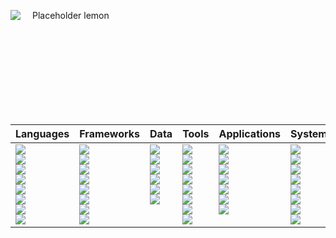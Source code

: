 <p><img align="left" src="https://github-readme-stats.vercel.app/api?username=phaedryx&count_private=true&show_icons=true&bg_color=434A54&icon_color=FFCE54&title_color=77B6FF&text_color=F5F7FA" />

<img src="https://raw.githubusercontent.com/FortAwesome/Font-Awesome/master/svgs/solid/lemon.svg" height="12" margin="0" /> Placeholder lemon
<br>
<br>
<br>
<br>
<br>
<br>
<br>
<br>
</p>

<table>
  <br>
  <thead>
    <tr>
      <th align="left">Languages</th>
      <th align="left">Frameworks</th>
      <th align="left">Data</th>
      <th align="left">Tools</th>
      <th>Applications</th>
      <th align="left">Systems</th>
      <th align="left">Pastimes</th>
    </tr>
  </thead>
  <tbody>
  <tr>
    <td valign="top">
      <img src="https://img.shields.io/badge/HTML5-434a54?logo=html5&style=flat-square&logoColor=FFFFFF" /><br>
      <img src="https://img.shields.io/badge/CSS3-434a54?logo=css3&style=flat-square&logoColor=FFFFFF" /><br>
      <img src="https://img.shields.io/badge/Ruby-434a54?logo=ruby&style=flat-square&logoColor=FFFFFF" /><br>
      <img src="https://img.shields.io/badge/JavaScript-434a54?logo=javascript&style=flat-square&logoColor=FFFFFF" /><br>
      <img src="https://img.shields.io/badge/CoffeeScript-434a54?logo=coffeescript&style=flat-square&logoColor=FFFFFF" /><br>
      <img src="https://img.shields.io/badge/Lua-434a54?logo=lua&style=flat-square&logoColor=FFFFFF" /><br>
      <img src="https://img.shields.io/badge/SQL-434a54?logo=scala&style=flat-square&logoColor=FFFFFF" /><br>
      <img src="https://img.shields.io/badge/GraphQL-434a54?logo=graphql&style=flat-square&logoColor=FFFFFF" /><br>
    </td>
    <td valign="top">
      <img src="https://img.shields.io/badge/Tailwind%20CSS-434a54?logo=tailwind+css&style=flat-square&logoColor=FFFFFF" /><br>
      <img src="https://img.shields.io/badge/Bootstrap-434a54?logo=bootstrap&style=flat-square&logoColor=FFFFFF" /><br>
      <img src="https://img.shields.io/badge/Rails-434a54?logo=ruby+on+rails&style=flat-square&logoColor=FFFFFF" /><br>
      <img src="https://img.shields.io/badge/Jekyll-434a54?logo=jekyll&style=flat-square&logoColor=FFFFFF" /><br>
      <img src="https://img.shields.io/badge/Vue-434a54?logo=vue.js&style=flat-square&logoColor=FFFFFF" /><br>
      <img src="https://img.shields.io/badge/React-434a54?logo=react&style=flat-square&logoColor=FFFFFF" /><br>
      <img src="https://img.shields.io/badge/Jest-434a54?logo=jest&style=flat-square&logoColor=FFFFFF" /><br>
      <img src="https://img.shields.io/badge/Mocha-434a54?logo=mocha&style=flat-square&logoColor=FFFFFF" /><br>
    </td>
    <td valign="top">
      <img src="https://img.shields.io/badge/PostgreSQL-434a54?logo=postgresql&style=flat-square&logoColor=FFFFFF" /><br>
      <img src="https://img.shields.io/badge/SQLite-434a54?logo=sqlite&style=flat-square&logoColor=FFFFFF" /><br>
      <img src="https://img.shields.io/badge/Redis-434a54?logo=redis&style=flat-square&logoColor=FFFFFF" /><br>
      <img src="https://img.shields.io/badge/RabbitMQ-434a54?logo=rabbitmq&style=flat-square&logoColor=FFFFFF" /><br>
      <img src="https://img.shields.io/badge/MySQL-434a54?logo=mysql&style=flat-square&logoColor=FFFFFF" /><br>
      <img src="https://img.shields.io/badge/JSON-434a54?logo=json&style=flat-square&logoColor=FFFFFF" /><br>
    </td>
    <td valign="top">
      <img src="https://img.shields.io/badge/Homebrew-434a54?logo=homebrew&style=flat-square&logoColor=FFFFFF" /><br>
      <img src="https://img.shields.io/badge/RubyGems-434a54?logo=rubygems&style=flat-square&logoColor=FFFFFF" /><br>
      <img src="https://img.shields.io/badge/Yarn-434a54?logo=yarn&style=flat-square&logoColor=FFFFFF" /><br>
      <img src="https://img.shields.io/badge/Gulp-434a54?logo=gulp&style=flat-square&logoColor=FFFFFF" /><br>
      <img src="https://img.shields.io/badge/Webpack-434a54?logo=webpack&style=flat-square&logoColor=FFFFFF" /><br>
      <img src="https://img.shields.io/badge/Sass-434a54?logo=sass&style=flat-square&logoColor=FFFFFF" /><br>
      <img src="https://img.shields.io/badge/Font_Awesome-434a54?logo=font+awesome&style=flat-square&logoColor=FFFFFF" /><br>
      <img src="https://img.shields.io/badge/Git-434a54?logo=git&style=flat-square&logoColor=FFFFFF" /><br>
    </td>
    <td valign="top">
      <img src="https://img.shields.io/badge/VS_Code-434a54?logo=visual+studio+code&style=flat-square&logoColor=FFFFFF" /><br>
      <img src="https://img.shields.io/badge/Atom-434a54?logo=atom&style=flat-square&logoColor=FFFFFF" /><br>
      <img src="https://img.shields.io/badge/Sketch-434a54?logo=sketch&style=flat-square&logoColor=FFFFFF" /><br>
      <img src="https://img.shields.io/badge/Insomnia-434a54?logo=insomnia&style=flat-square&logoColor=FFFFFF" /><br>
      <img src="https://img.shields.io/badge/Slack-434a54?logo=slack&style=flat-square&logoColor=FFFFFF" /><br>
      <img src="https://img.shields.io/badge/Excel-434a54?logo=microsoft+excel&style=flat-square&logoColor=FFFFFF" /><br>
      <img src="https://img.shields.io/badge/Firefox-434a54?logo=firefox&style=flat-square&logoColor=FFFFFF" /><br>
    </td>
    <td valign="top">
      <img src="https://img.shields.io/badge/MacOS-434a54?logo=apple&style=flat-square&logoColor=FFFFFF" /><br>
      <img src="https://img.shields.io/badge/Linux-434a54?logo=linux&style=flat-square&logoColor=FFFFFF" /><br>
      <img src="https://img.shields.io/badge/Debian-434a54?logo=debian&style=flat-square&logoColor=FFFFFF" /><br>
      <img src="https://img.shields.io/badge/Elementary-434a54?logo=elementary&style=flat-square&logoColor=FFFFFF" /><br>
      <img src="https://img.shields.io/badge/Heroku-434a54?logo=heroku&style=flat-square&logoColor=FFFFFF" /><br>
      <img src="https://img.shields.io/badge/Digital_Ocean-434a54?logo=digitalocean&style=flat-square&logoColor=FFFFFF" /><br>
      <img src="https://img.shields.io/badge/Netlify-434a54?logo=netlify&style=flat-square&logoColor=FFFFFF" /><br>
      <img src="https://img.shields.io/badge/AWS-434a54?logo=amazon+aws&style=flat-square&logoColor=FFFFFF" /><br>
    </td>
    <td valign="top">
      <img src="https://img.shields.io/badge/Meetup-434a54?logo=meetup&style=flat-square&logoColor=FFFFFF" /><br>
      <img src="https://img.shields.io/badge/Steam-434a54?logo=steam&style=flat-square&logoColor=FFFFFF" /><br>
      <img src="https://img.shields.io/badge/Minecraft-434a54?logo=minecraft&style=flat-square&logoColor=FFFFFF" /><br>
      <img src="https://img.shields.io/badge/Humble_Bundle-434a54?logo=humble+bundle&style=flat-square&logoColor=FFFFFF" /><br>
      <img src="https://img.shields.io/badge/Pluralsight-434a54?logo=pluralsight&style=flat-square&logoColor=FFFFFF" /><br>
      <img src="https://img.shields.io/badge/Webtoon-434a54?logo=line+webtoon&style=flat-square&logoColor=FFFFFF" /><br>
    </td>
  </tr>
  </tbody>
</table>





